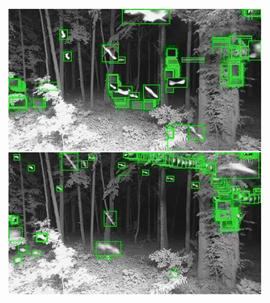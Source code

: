 ![20200608-222655-225700](in/20200608/20200608-222655-225700_0_.jpg)
![20200608-225705-232710](in/20200608/20200608-225705-232710_0_.jpg)
